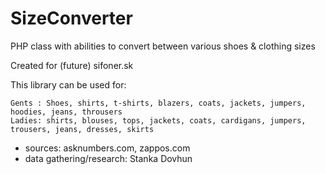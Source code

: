 SizeConverter
=============

PHP class with abilities to convert between various shoes &amp; clothing sizes

Created for (future) sifoner.sk

This library can be used for:

	Gents : Shoes, shirts, t-shirts, blazers, coats, jackets, jumpers, hoodies, jeans, throusers
	Ladies: shirts, blouses, tops, jackets, coats, cardigans, jumpers, trousers, jeans, dresses, skirts


- sources: asknumbers.com, zappos.com
- data gathering/research: Stanka Dovhun
